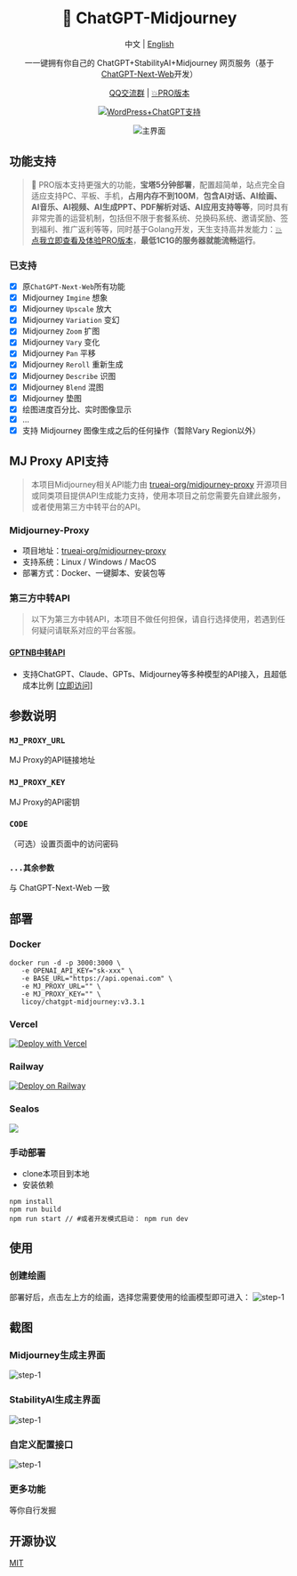 <div align="center">

<h1 align="center">🍭 ChatGPT-Midjourney</h1>

中文 | [English](./README_EN.md)

一一键拥有你自己的 ChatGPT+StabilityAI+Midjourney 网页服务（基于[ChatGPT-Next-Web](https://github.com/ChatGPTNextWeb/ChatGPT-Next-Web)开发）

[QQ交流群](https://github.com/Licoy/ChatGPT-Midjourney/issues/30) | [💥PRO版本](https://github.com/Licoy/GoAmzAI)

[![WordPress+ChatGPT支持](https://img.shields.io/badge/WordPress-AIGC%20部署-red.svg?logo=wordpress&logoColor=red)](https://github.com/Licoy/wordpress-theme-puock)

![主界面](./docs/images/cover.png)

</div>

## 功能支持
> 🍭 PRO版本支持更强大的功能，**宝塔5分钟部署**，配置超简单，站点完全自适应支持PC、平板、手机，**占用内存不到100M**，**包含AI对话、AI绘画、AI音乐、AI视频、AI生成PPT、PDF解析对话、AI应用支持等等**，同时具有非常完善的运营机制，包括但不限于套餐系统、兑换码系统、邀请奖励、签到福利、推广返利等等，同时基于Golang开发，天生支持高并发能力：[💥 点我立即查看及体验PRO版本](https://github.com/Licoy/ChatGPT-Midjourney-Pro)，**最低1C1G的服务器就能流畅运行**。

### 已支持
- [x] 原`ChatGPT-Next-Web`所有功能
- [x] Midjourney `Imgine` 想象
- [x] Midjourney `Upscale` 放大
- [x] Midjourney `Variation` 变幻
- [x] Midjourney `Zoom` 扩图
- [x] Midjourney `Vary` 变化
- [x] Midjourney `Pan` 平移
- [x] Midjourney `Reroll` 重新生成
- [x] Midjourney `Describe` 识图
- [x] Midjourney `Blend` 混图
- [x] Midjourney 垫图
- [x] 绘图进度百分比、实时图像显示
- [x] ...
- [x] 支持 Midjourney 图像生成之后的任何操作（暂除Vary Region以外）

## MJ Proxy API支持
> 本项目Midjourney相关API能力由 [trueai-org/midjourney-proxy](https://github.com/trueai-org/midjourney-proxy) 开源项目或同类项目提供API生成能力支持，使用本项目之前您需要先自建此服务，或者使用第三方中转平台的API。

### Midjourney-Proxy
- 项目地址：[trueai-org/midjourney-proxy](https://github.com/trueai-org/midjourney-proxy)
- 支持系统：Linux / Windows / MacOS
- 部署方式：Docker、一键脚本、安装包等

### 第三方中转API
> 以下为第三方中转API，本项目不做任何担保，请自行选择使用，若遇到任何疑问请联系对应的平台客服。

#### [GPTNB中转API](https://goapi.gptnb.ai)
- 支持ChatGPT、Claude、GPTs、Midjourney等多种模型的API接入，且超低成本比例 [[立即访问]](https://goapi.gptnb.me)

## 参数说明
### `MJ_PROXY_URL`
MJ Proxy的API链接地址
### `MJ_PROXY_KEY`
MJ Proxy的API密钥
### `CODE`
（可选）设置页面中的访问密码
### `...其余参数`
与 ChatGPT-Next-Web 一致

## 部署
### Docker
```shell
docker run -d -p 3000:3000 \
   -e OPENAI_API_KEY="sk-xxx" \
   -e BASE_URL="https://api.openai.com" \
   -e MJ_PROXY_URL="" \
   -e MJ_PROXY_KEY="" \
   licoy/chatgpt-midjourney:v3.3.1
```
### Vercel
[![Deploy with Vercel](https://vercel.com/button)](https://vercel.com/new/clone?repository-url=https%3A%2F%2Fgithub.com%2FLicoy%2FChatGPT-Midjourney&env=OPENAI_API_KEY&env=MJ_PROXY_URL&env=MJ_PROXY_KEY&env=CODE&project-name=chatgpt-midjourney&repository-name=ChatGPT-Midjourney)
### Railway
[![Deploy on Railway](https://railway.app/button.svg)](https://railway.app/template/1g6vDL?referralCode=vvEj-K)
### Sealos
[![](https://raw.githubusercontent.com/labring-actions/templates/main/Deploy-on-Sealos.svg)](https://cloud.sealos.io/?openapp=system-template%3FtemplateName%3Dchatgpt-midjourney)
### 手动部署
- clone本项目到本地
- 安装依赖
```shell
npm install
npm run build
npm run start // #或者开发模式启动： npm run dev
```
## 使用
### 创建绘画
部署好后，点击左上方的绘画，选择您需要使用的绘画模型即可进入：
![step-1](./docs/images/step-1.png)
## 截图
### Midjourney生成主界面
![step-1](./docs/images/step-2.png)
### StabilityAI生成主界面
![step-1](./docs/images/step-3.png)
### 自定义配置接口
![step-1](./docs/images/step-4.png)
### 更多功能
等你自行发掘

## 开源协议
[MIT](./LICENSE)
